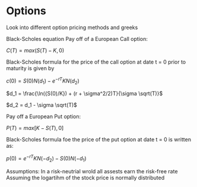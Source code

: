 # Options
Look into different option pricing methods and greeks



Black-Scholes equation
Pay off of a European Call option:

$`C(T) = max(S(T) - K , 0)`$

Black-Scholes formula for the price of the call option at date t = 0 prior to maturity is given by

$`c(0) = S(0)N(d_1) − e^{−rT}KN(d_2)`$

$`d_1 = \frac{\ln({S(0)/K}) + (r + \sigma^2/2)T}{\sigma \sqrt(T)}`$   

$`d_2 =  d_1 - \sigma \sqrt(T)`$   

Pay off a European Put option: 

$`P(T) = max[K − S(T), 0]`$

Black-Scholes formula foe the price of the put option at date t = 0 is written as:

$`p(0) = e^{−rT}KN(-d_2) -  S(0)N(-d_1)`$

Assumptions: 
In a risk-neutrial wrold all assests earn the risk-free rate
Assuming the logartihm of the stock price is normally distributed
